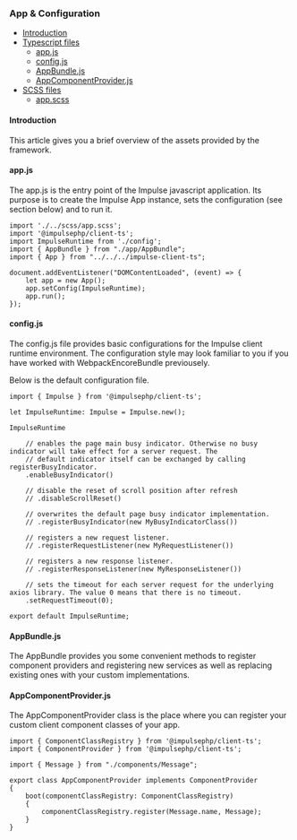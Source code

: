 <h3 class="doc-title">App & Configuration</h3>

- [Introduction](#introduction)
- [Typescript files](#typescript-files)
  - [app.js](#app-js)
  - [config.js](#config-js)
  - [AppBundle.js](#appbundle-js)
  - [AppComponentProvider.js](#appcomponentprovider-js)
- [SCSS files](#scss-files)
  - [app.scss](#app-scss)

<h4><a name="introduction">Introduction</a></h4>
This article gives you a brief overview of the assets provided by the framework.

<h4><a id="app-js">app.js</a></h4>

The app.js is the entry point of the Impulse javascript application. Its purpose is to create the Impulse App instance, sets the configuration (see section below) and to run it. 

<pre class="imp-code code-white  language-js">
<code class="language-js">import './../scss/app.scss';
import '@impulsephp/client-ts';
import ImpulseRuntime from './config';
import { AppBundle } from "./app/AppBundle";
import { App } from "../../../impulse-client-ts";

document.addEventListener("DOMContentLoaded", (event) => {
    let app = new App();
    app.setConfig(ImpulseRuntime);
    app.run();
});</code>
</pre>

<h4><a id="config-js">config.js</a></h4>

The config.js file provides basic configurations for the Impulse client runtime environment. The configuration style may
look familiar to you if you have worked with WebpackEncoreBundle previousely.

Below is the default configuration file.

<pre class="imp-code code-white  language-js">
<code class="language-js">import { Impulse } from '@impulsephp/client-ts';

let ImpulseRuntime: Impulse = Impulse.new();

ImpulseRuntime

    // enables the page main busy indicator. Otherwise no busy indicator will take effect for a server request. The
    // default indicator itself can be exchanged by calling registerBusyIndicator.
    .enableBusyIndicator()

    // disable the reset of scroll position after refresh
    // .disableScrollReset()

    // overwrites the default page busy indicator implementation.
    // .registerBusyIndicator(new MyBusyIndicatorClass())

    // registers a new request listener.
    // .registerRequestListener(new MyRequestListener())

    // registers a new response listener.
    // .registerResponseListener(new MyResponseListener())

    // sets the timeout for each server request for the underlying axios library. The value 0 means that there is no timeout.
    .setRequestTimeout(0);

export default ImpulseRuntime;</code>
</pre>

<h4><a id="appbundle-js">AppBundle.js</a></h4>

The AppBundle provides you some convenient methods to register component providers and registering new services as well
as replacing existing ones with your custom implementations.

<h4><a id="appcomponentprovider-js">AppComponentProvider.js</a></h4>

The AppComponentProvider class is the place where you can register your custom client component classes of your app.

<pre class="imp-code code-white  language-js">
<code class="language-js">import { ComponentClassRegistry } from '@impulsephp/client-ts';
import { ComponentProvider } from '@impulsephp/client-ts';

import { Message } from "./components/Message";

export class AppComponentProvider implements ComponentProvider
{
    boot(componentClassRegistry: ComponentClassRegistry)
    {
        componentClassRegistry.register(Message.name, Message);
    }
}</code>
</pre>